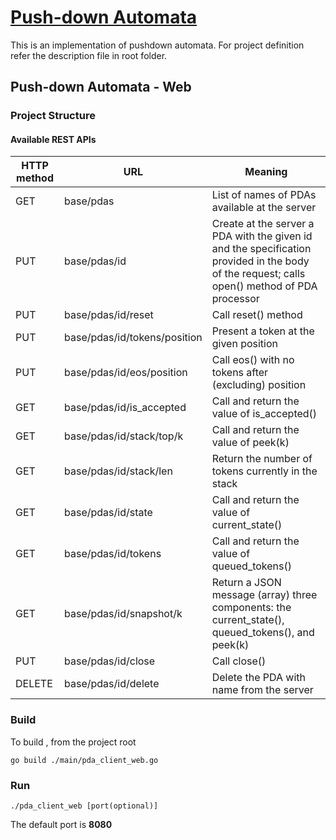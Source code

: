 # [Push-down Automata](./README.md)

This is an implementation of pushdown automata. For project definition refer the description file in root folder.

## Push-down Automata - Web

### Project Structure
#### Available REST APIs

|HTTP method | URL | Meaning|
|---|---|---|
|GET | base/pdas | List of names of PDAs available at the server
|PUT | base/pdas/id| Create at the server a PDA with the given id and the specification provided in the body of the request; calls open() method of PDA processor
|PUT | base/pdas/id/reset | Call reset() method
|PUT | base/pdas/id/tokens/position | Present a token at the given position
|PUT | base/pdas/id/eos/position |Call eos() with no tokens after (excluding) position
|GET | base/pdas/id/is_accepted |Call and return the value of is_accepted()
|GET | base/pdas/id/stack/top/k |Call and return the value of peek(k)
|GET | base/pdas/id/stack/len |Return the number of tokens currently in the stack
|GET | base/pdas/id/state |Call and return the value of current_state()
|GET | base/pdas/id/tokens |Call and return the value of queued_tokens()
|GET | base/pdas/id/snapshot/k |Return a JSON message (array) three components: the current_state(), queued_tokens(), and peek(k)
|PUT | base/pdas/id/close |Call close()
|DELETE | base/pdas/id/delete |Delete the PDA with name from the server

### Build 

To build , from the project root

`go build ./main/pda_client_web.go`

### Run

`./pda_client_web [port(optional)]`

The default port is **8080**